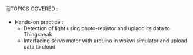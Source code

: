 🗒️TOPICS COVERED :

- Hands-on practice :
    - Detection of light using photo-resistor and uplaod its data to Thingspeak 
    - Interfacing servo motor with arduino in wokwi simulator and upload data to cloud
